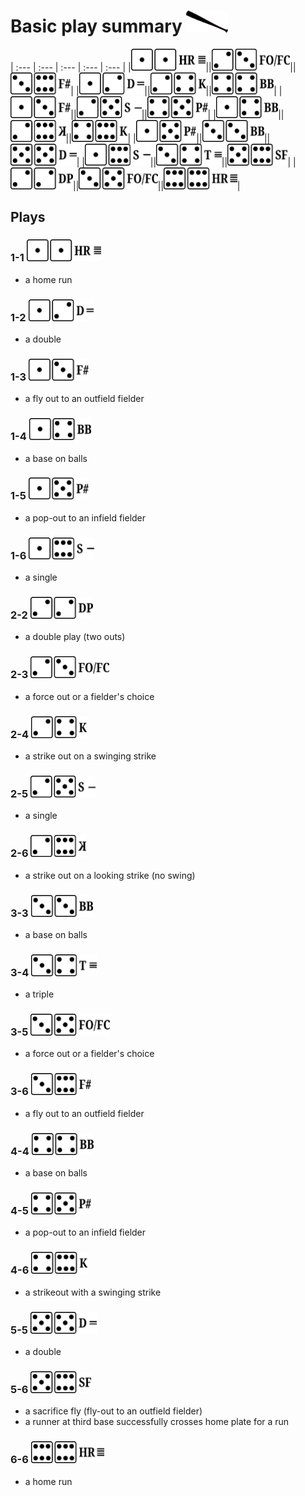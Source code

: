 # Basic play summary <img alt="" src="../shared/z-batting.png" style="height:35px"/>

 | :--- | :--- | :--- | :--- | :--- |
|<a href="#1-1"><img alt="" src="../shared/z-1-1.png" style="height:35px"/></a>||<a href="#2-3"><img alt="" src="../shared/z-2-3.png" style="height:35px"/></a>||<a href="#3-6"><img alt="" src="../shared/z-3-6.png" style="height:35px"/></a>|
|<a href="#1-2"><img alt="" src="../shared/z-1-2.png" style="height:35px"/></a>||<a href="#2-4"><img alt="" src="../shared/z-2-4.png" style="height:35px"/></a>||<a href="#4-4"><img alt="" src="../shared/z-4-4.png" style="height:35px"/></a>|
|<a href="#1-3"><img alt="" src="../shared/z-1-3.png" style="height:35px"/></a>||<a href="#2-5"><img alt="" src="../shared/z-2-5.png" style="height:35px"/></a>||<a href="#4-5"><img alt="" src="../shared/z-4-5.png" style="height:35px"/></a>|
|<a href="#1-4"><img alt="" src="../shared/z-1-4.png" style="height:35px"/></a>||<a href="#2-6"><img alt="" src="../shared/z-2-6.png" style="height:35px"/></a>||<a href="#4-6"><img alt="" src="../shared/z-4-6.png" style="height:35px"/></a>|
|<a href="#1-5"><img alt="" src="../shared/z-1-5.png" style="height:35px"/></a>||<a href="#3-3"><img alt="" src="../shared/z-3-3.png" style="height:35px"/></a>||<a href="#5-5"><img alt="" src="../shared/z-5-5.png" style="height:35px"/></a>|
|<a href="#1-6"><img alt="" src="../shared/z-1-6.png" style="height:35px"/></a>||<a href="#3-4"><img alt="" src="../shared/z-3-4.png" style="height:35px"/></a>||<a href="#5-6"><img alt="" src="../shared/z-5-6.png" style="height:35px"/></a>|
|<a href="#2-2"><img alt="" src="../shared/z-2-2.png" style="height:35px"/></a>||<a href="#3-5"><img alt="" src="../shared/z-3-5.png" style="height:35px"/></a>||<a href="#6-6"><img alt="" src="../shared/z-6-6.png" style="height:35px"/></a>|
    
## Plays

### 1-1 <img alt="" src="../shared/z-1-1.png" style="height:35px"/>

- a home run

### 1-2 <img alt="" src="../shared/z-1-2.png" style="height:35px"/>

- a double

### 1-3 <img alt="" src="../shared/z-1-3.png" style="height:35px"/>

- a fly out to an outfield fielder

### 1-4 <img alt="" src="../shared/z-1-4.png" style="height:35px"/>

- a base on balls

### 1-5 <img alt="" src="../shared/z-1-5.png" style="height:35px"/>

- a pop-out to an infield fielder

### 1-6 <img alt="" src="../shared/z-1-6.png" style="height:35px"/>

- a single

### 2-2 <img alt="" src="../shared/z-2-2.png" style="height:35px"/>

- a double play (two outs)

### 2-3 <img alt="" src="../shared/z-2-3.png" style="height:35px"/>

- a force out or a fielder's choice

### 2-4 <img alt="" src="../shared/z-2-4.png" style="height:35px"/>

- a strike out on a swinging strike

### 2-5 <img alt="" src="../shared/z-2-5.png" style="height:35px"/>

- a single

### 2-6 <img alt="" src="../shared/z-2-6.png" style="height:35px"/>

- a strike out on a looking strike (no swing)

### 3-3 <img alt="" src="../shared/z-3-3.png" style="height:35px"/>

- a base on balls

### 3-4 <img alt="" src="../shared/z-3-4.png" style="height:35px"/>

- a triple

### 3-5 <img alt="" src="../shared/z-3-5.png" style="height:35px"/>

- a force out or a fielder's choice

### 3-6 <img alt="" src="../shared/z-3-6.png" style="height:35px"/>

- a fly out to an outfield fielder

### 4-4 <img alt="" src="../shared/z-4-4.png" style="height:35px"/>

- a base on balls

### 4-5 <img alt="" src="../shared/z-4-5.png" style="height:35px"/>

- a pop-out to an infield fielder

### 4-6 <img alt="" src="../shared/z-4-6.png" style="height:35px"/>

- a strikeout with a swinging strike

### 5-5 <img alt="" src="../shared/z-5-5.png" style="height:35px"/>

- a double

### 5-6 <img alt="" src="../shared/z-5-6.png" style="height:35px"/>

- a sacrifice fly (fly-out to an outfield fielder)
- a runner at third base successfully crosses home plate for a run

### 6-6 <img alt="" src="../shared/z-6-6.png" style="height:35px"/>

- a home run

  </body>
</html>



